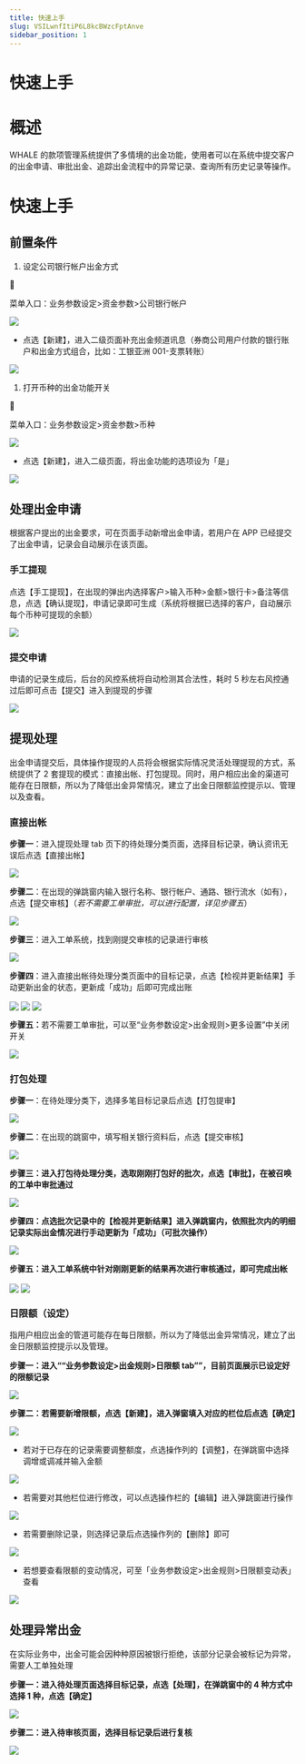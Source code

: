 ```yaml
---
title: 快速上手
slug: VSILwnfItiP6L8kcBWzcFptAnve
sidebar_position: 1
---
```



# 快速上手

# 概述

WHALE 的款项管理系统提供了多情境的出金功能，使用者可以在系统中提交客户的出金申请、审批出金、追踪出金流程中的异常记录、查询所有历史记录等操作。

# 快速上手

## 前置条件

1. 设定公司银行帐户出金方式

<div class="callout callout-bg-6 callout-border-6">
<div class='callout-emoji'>📍</div>
<p>菜单入口：业务参数设定&gt;资金参数&gt;公司银行帐户</p>
</div>

<img src="/assets/Jc3ZbG0kHoHzp9xpuYdczFiqnpf.png" src-width="2844" src-height="1304" align="center"/>

- 点选【新建】，进入二级页面补充出金频道讯息（券商公司用户付款的银行账户和出金方式组合，比如：工银亚洲 001-支票转账）

<img src="/assets/M3sVbq2PVomb89xPJiWcPrkGn7b.png" src-width="2846" src-height="1330" align="center"/>

1. 打开币种的出金功能开关

<div class="callout callout-bg-6 callout-border-6">
<div class='callout-emoji'>📍</div>
<p>菜单入口：业务参数设定&gt;资金参数&gt;币种</p>
</div>

<img src="/assets/Y0K4beoCYo6NN0xRQBCcX4olncc.png" src-width="2858" src-height="1318" align="center"/>

- 点选【新建】，进入二级页面，将出金功能的选项设为「是」

<img src="/assets/BaHTbGjrroRB1WxLnZ3cJtnfnDf.png" src-width="2864" src-height="1330" align="center"/>

## 处理出金申请

根据客户提出的出金要求，可在页面手动新增出金申请，若用户在 APP 已经提交了出金申请，记录会自动展示在该页面。

### 手工提现

点选【手工提现】，在出现的弹出内选择客户&gt;输入币种&gt;金额&gt;银行卡&gt;备注等信息，点选【确认提现】，申请记录即可生成（系统将根据已选择的客户，自动展示每个币种可提现的余额）

<img src="/assets/Aq1JboRjroTAM4x0h3GcVnpBnNg.png" src-width="3340" src-height="1764" align="center"/>

### 提交申请

申请的记录生成后，后台的风控系统将自动检测其合法性，耗时 5 秒左右风控通过后即可点击【提交】进入到提现的步骤

<img src="/assets/LUcTbyfK5oXAvsxaRN6csMYqnad.png" src-width="3322" src-height="1692" align="center"/>

## 提现处理

出金申请提交后，具体操作提现的人员将会根据实际情况灵活处理提现的方式，系统提供了 2 套提现的模式：直接出帐、打包提现。同时，用户相应出金的渠道可能存在日限额，所以为了降低出金异常情况，建立了出金日限额监控提示以、管理以及查看。

### 直接出帐

<b>步骤一</b>：进入提现处理 tab 页下的待处理分类页面，选择目标记录，确认资讯无误后点选【直接出帐】

<img src="/assets/P3bibjGXxo2tRYxB6U1cAJc4nrc.png" src-width="3310" src-height="1716" align="center"/>

<b>步骤二</b>：在出现的弹跳窗内输入银行名称、银行帐户、通路、银行流水（如有），点选【提交审核】（<em>若不需要工单审批，可以进行配置，详见步骤五</em>）

<img src="/assets/ROgZbn9cMosrZNx2KbrcKnRunDb.png" src-width="3326" src-height="1776" align="center"/>

<b>步骤三</b>：进入工单系统，找到刚提交审核的记录进行审核

<img src="/assets/MXI1b4TcUoVXkhxUeW0ceaxtndb.png" src-width="3824" src-height="1848" align="center"/>

<b>步骤四</b>：进入直接出帐待处理分类页面中的目标记录，点选【检视并更新结果】手动更新出金的状态，更新成「成功」后即可完成出账

<img src="/assets/IpTsbedS3ot6bsxwXYtcjX7WnUh.png" src-width="3320" src-height="1020" align="center"/>

<img src="/assets/Oh6Kb49PooUNt9x80BBc5u9nnph.png" src-width="3316" src-height="1728" align="center"/>

<img src="/assets/UTKIbXpBYoBYHKxd3dhcczGEn7f.png" src-width="3324" src-height="592" align="center"/>

<b>步骤五：</b>若不需要工单审批，可以至“业务参数设定&gt;出金规则&gt;更多设置”中关闭开关

<img src="/assets/I06abl27boDIrVxHN5jc2I4wnJf.png" src-width="3816" src-height="1780" align="center"/>

### 打包处理

<b>步骤一</b>：在待处理分类下，选择多笔目标记录后点选【打包提审】

<img src="/assets/SsCybNzIvoso8hxGqnAcEUSjnCe.png" src-width="3298" src-height="1470" align="center"/>

<b>步骤二</b>：在出现的跳窗中，填写相关银行资料后，点选【提交审核】

<img src="/assets/JOYtbKzqGo14jKxpSyXcrYcyn8e.png" src-width="3318" src-height="1760" align="center"/>

<b>步骤三：进入打包待处理分类，选取刚刚打包好的批次，点选【审批】，在被召唤的工单中审批通过</b>

<img src="/assets/B2w3bM3T8o5866xyHAPc56xsnGe.png" src-width="3304" src-height="1024" align="center"/>

<b>步骤四：点选批次记录中的【检视并更新结果】进入弹跳窗内，依照批次内的明细记录实际出金情况进行手动更新为「成功」（可批次操作）</b>

<img src="/assets/TCNlbkuaioHyRix5pqVcMXYTnlh.png" src-width="3318" src-height="1764" align="center"/>

<b>步骤五：进入工单系统中针对刚刚更新的结果再次进行审核通过，即可完成出帐</b>

<img src="/assets/X8QJbJMBqohOYaxzDfdcPSZJnvb.png" src-width="3808" src-height="1868" align="center"/>

<img src="/assets/FiujbaVsXoIwGkxkIqpchWqZnUg.png" src-width="3306" src-height="1686" align="center"/>

### 日限额（设定）

指用户相应出金的管道可能存在每日限额，所以为了降低出金异常情况，建立了出金日限额监控提示以及管理。

<b>步骤一：进入““业务参数设定&gt;出金规则&gt;日限额 tab””，目前页面展示已设定好的限额记录</b>

<img src="/assets/Jt1Ibr0EOoUpr0xa4WBcTOg7nGf.png" src-width="3836" src-height="1770" align="center"/>

<b>步骤二：若需要新增限额，点选【新建】，进入弹窗填入对应的栏位后点选【确定】</b>

<img src="/assets/EXJlbKAfGoFcwQxhFhCchB6knig.png" src-width="3834" src-height="1858" align="center"/>

- 若对于已存在的记录需要调整额度，点选操作列的【调整】，在弹跳窗中选择调增或调减并输入金额

<img src="/assets/JYDhbl0VDoK05yxv63ic2vTvnm2.png" src-width="3332" src-height="1756" align="center"/>

- 若需要对其他栏位进行修改，可以点选操作栏的【编辑】进入弹跳窗进行操作

<img src="/assets/EAQpbo27Tohgvtx5WtXcNJNCnXf.png" src-width="3444" src-height="1848" align="center"/>

- 若需要删除记录，则选择记录后点选操作列的【删除】即可

<img src="/assets/PlMAbyhjoocqmUxoG6BcsMfDnSh.png" src-width="3328" src-height="890" align="center"/>

- 若想要查看限额的变动情况，可至「业务参数设定&gt;出金规则&gt;日限额变动表」查看

<img src="/assets/TbzGbSKProwJRMxrugecwFi2npg.png" src-width="3796" src-height="1832" align="center"/>

## 处理异常出金

在实际业务中，出金可能会因种种原因被银行拒绝，该部分记录会被标记为异常，需要人工单独处理

<b>步骤一：进入待处理页面选择目标记录，点选【处理】，在弹跳窗中的 4 种方式中选择 1 种，点选【确定】</b>

<img src="/assets/XlR7b1WZYoMiR3xZdvjcutWrnTf.png" src-width="3322" src-height="1696" align="center"/>

<b>步骤二：进入待审核页面，选择目标记录后进行复核</b>

<img src="/assets/IckcbV6CYomj0ZxQLJJc7p7sntf.png" src-width="3288" src-height="1218" align="center"/>

